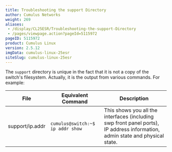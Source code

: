 ```yaml
---
title: Troubleshooting the support Directory
author: Cumulus Networks
weight: 269
aliases:
 - /display/CL25ESR/Troubleshooting-the-support-Directory
 - /pages/viewpage.action?pageId=5115972
pageID: 5115972
product: Cumulus Linux
version: 2.5.12
imgData: cumulus-linux-25esr
siteSlug: cumulus-linux-25esr
---
```

The `support` directory is unique in the fact that it is not a copy of
the switch's filesystem. Actually, it is the output from various
commands. For example:

| File            | Equivalent Command               | Description                                                                                                                  |
| --------------- | -------------------------------- | ---------------------------------------------------------------------------------------------------------------------------- |
| support/ip.addr | `cumulus@switch:~$ ip addr show` | This shows you all the interfaces (including swp front panel ports), IP address information, admin state and physical state. |

<article id="html-search-results" class="ht-content" style="display: none;">

</article>

<footer id="ht-footer">

</footer>

